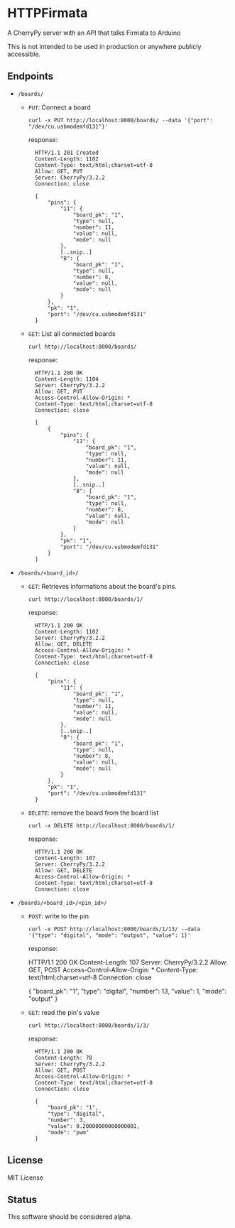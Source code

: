 # HTTPFirmata

A CherryPy server with an API that talks Firmata to Arduino

This is not intended to be used in production or anywhere publicly accessible. 

## Endpoints

* `/boards/`

    * `PUT`: Connect a board

        `curl -x PUT http://localhost:8000/boards/ --data '{"port": "/dev/cu.usbmodemfd131"}'`

        response:

            HTTP/1.1 201 Created
            Content-Length: 1102
            Content-Type: text/html;charset=utf-8
            Allow: GET, PUT
            Server: CherryPy/3.2.2
            Connection: close

            {
                "pins": {
                    "11": {
                        "board_pk": "1",
                        "type": null,
                        "number": 11,
                        "value": null,
                        "mode": null
                    },
                    [..snip..]
                    "8": {
                        "board_pk": "1",
                        "type": null,
                        "number": 8,
                        "value": null,
                        "mode": null
                    }
                },
                "pk": "1",
                "port": "/dev/cu.usbmodemfd131"
            }
    * `GET`: List all connected boards

        `curl http://localhost:8000/boards/`

        response:

            HTTP/1.1 200 OK
            Content-Length: 1104
            Server: CherryPy/3.2.2
            Allow: GET, PUT
            Access-Control-Allow-Origin: *
            Content-Type: text/html;charset=utf-8
            Connection: close

            [
                {
                    "pins": {
                        "11": {
                            "board_pk": "1",
                            "type": null,
                            "number": 11,
                            "value": null,
                            "mode": null
                        },
                        [..snip..]
                        "8": {
                            "board_pk": "1",
                            "type": null,
                            "number": 8,
                            "value": null,
                            "mode": null
                        }
                    },
                    "pk": "1",
                    "port": "/dev/cu.usbmodemfd131"
                }
            ]
* `/boards/<board_id>/`

    * `GET`: Retrieves informations about the board's pins.

        `curl http://localhost:8000/boards/1/`

        response:

            HTTP/1.1 200 OK
            Content-Length: 1102
            Server: CherryPy/3.2.2
            Allow: GET, DELETE
            Access-Control-Allow-Origin: *
            Content-Type: text/html;charset=utf-8
            Connection: close

            {
                "pins": {
                    "11": {
                        "board_pk": "1",
                        "type": null,
                        "number": 11,
                        "value": null,
                        "mode": null
                    },
                    [..snip..]
                    "8": {
                        "board_pk": "1",
                        "type": null,
                        "number": 8,
                        "value": null,
                        "mode": null
                    }
                },
                "pk": "1",
                "port": "/dev/cu.usbmodemfd131"
            }
    * `DELETE`: remove the board from the board list

        `curl -x DELETE http://localhost:8000/boards/1/`

        response:

            HTTP/1.1 200 OK
            Content-Length: 107
            Server: CherryPy/3.2.2
            Allow: GET, DELETE
            Access-Control-Allow-Origin: *
            Content-Type: text/html;charset=utf-8
            Connection: close

* `/boards/<board_id>/<pin_id>/`

    * `POST`: write to the pin

        `curl -x POST http://localhost:8000/boards/1/13/ --data '{"type": "digital", "mode": "output", "value": 1}'`

        response:

        HTTP/1.1 200 OK
        Content-Length: 107
        Server: CherryPy/3.2.2
        Allow: GET, POST
        Access-Control-Allow-Origin: *
        Content-Type: text/html;charset=utf-8
        Connection: close

        {
            "board_pk": "1",
            "type": "digital",
            "number": 13,
            "value": 1,
            "mode": "output"
        }

    * `GET`: read the pin's value

        `curl http://localhost:8000/boards/1/3/`

        response:

            HTTP/1.1 200 OK
            Content-Length: 78
            Server: CherryPy/3.2.2
            Allow: GET, POST
            Access-Control-Allow-Origin: *
            Content-Type: text/html;charset=utf-8
            Connection: close

            {
                "board_pk": "1",
                "type": "digital",
                "number": 3,
                "value": 0.20000000000000001,
                "mode": "pwm"
            }

## License

MIT License

## Status

This software should be considered alpha.
